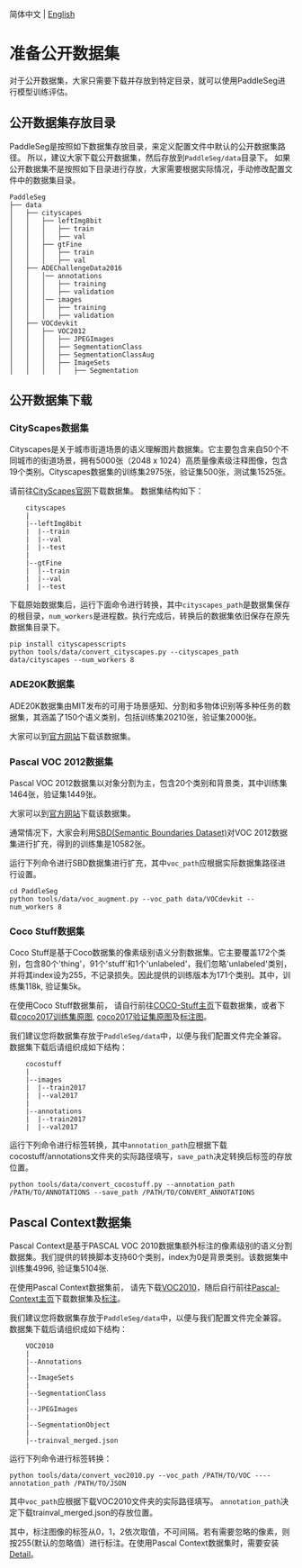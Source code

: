 简体中文 | [English](./pre_data.md)

# 准备公开数据集

对于公开数据集，大家只需要下载并存放到特定目录，就可以使用PaddleSeg进行模型训练评估。

## 公开数据集存放目录

PaddleSeg是按照如下数据集存放目录，来定义配置文件中默认的公开数据集路径。
所以，建议大家下载公开数据集，然后存放到`PaddleSeg/data`目录下。
如果公开数据集不是按照如下目录进行存放，大家需要根据实际情况，手动修改配置文件中的数据集目录。

```
PaddleSeg
├── data
│   ├── cityscapes
│   │   ├── leftImg8bit
│   │   │   ├── train
│   │   │   ├── val
│   │   ├── gtFine
│   │   │   ├── train
│   │   │   ├── val
│   ├── ADEChallengeData2016
│   │   │── annotations
│   │   │   ├── training
│   │   │   ├── validation
│   │   │── images
│   │   │   ├── training
│   │   │   ├── validation
│   ├── VOCdevkit
│   │   ├── VOC2012
│   │   │   ├── JPEGImages
│   │   │   ├── SegmentationClass
│   │   │   ├── SegmentationClassAug
│   │   │   ├── ImageSets
│   │   │   │   ├── Segmentation
```

## 公开数据集下载

### CityScapes数据集

Cityscapes是关于城市街道场景的语义理解图片数据集。它主要包含来自50个不同城市的街道场景，拥有5000张（2048 x 1024）高质量像素级注释图像，包含19个类别。Cityscapes数据集的训练集2975张，验证集500张，测试集1525张。

请前往[CityScapes官网](https://www.cityscapes-dataset.com/)下载数据集。
数据集结构如下：

```
    cityscapes
    |
    |--leftImg8bit
    |  |--train
    |  |--val
    |  |--test
    |
    |--gtFine
    |  |--train
    |  |--val
    |  |--test
```

下载原始数据集后，运行下面命令进行转换，其中`cityscapes_path`是数据集保存的根目录，`num_workers`是进程数。执行完成后，转换后的数据集依旧保存在原先数据集目录下。

```shell
pip install cityscapesscripts
python tools/data/convert_cityscapes.py --cityscapes_path data/cityscapes --num_workers 8
```

### ADE20K数据集

ADE20K数据集由MIT发布的可用于场景感知、分割和多物体识别等多种任务的数据集，其涵盖了150个语义类别，包括训练集20210张，验证集2000张。

大家可以到[官方网站](https://groups.csail.mit.edu/vision/datasets/ADE20K/)下载该数据集。

### Pascal VOC 2012数据集

Pascal VOC 2012数据集以对象分割为主，包含20个类别和背景类，其中训练集1464张，验证集1449张。

大家可以到[官方网站](http://host.robots.ox.ac.uk/pascal/VOC/)下载该数据集。

通常情况下，大家会利用[SBD(Semantic Boundaries Dataset)](http://home.bharathh.info/pubs/codes/SBD/download.html)对VOC 2012数据集进行扩充，得到的训练集是10582张。

运行下列命令进行SBD数据集进行扩充，其中`voc_path`应根据实际数据集路径进行设置。

```shell
cd PaddleSeg
python tools/data/voc_augment.py --voc_path data/VOCdevkit --num_workers 8
```

### Coco Stuff数据集

Coco Stuff是基于Coco数据集的像素级别语义分割数据集。它主要覆盖172个类别，包含80个'thing'，91个'stuff'和1个'unlabeled'，我们忽略'unlabeled'类别，并将其index设为255，不记录损失。因此提供的训练版本为171个类别。其中，训练集118k, 验证集5k。

在使用Coco Stuff数据集前， 请自行前往[COCO-Stuff主页](https://github.com/nightrome/cocostuff)下载数据集，或者下载[coco2017训练集原图](http://images.cocodataset.org/zips/train2017.zip), [coco2017验证集原图](http://images.cocodataset.org/zips/val2017.zip)及[标注图](http://calvin.inf.ed.ac.uk/wp-content/uploads/data/cocostuffdataset/stuffthingmaps_trainval2017.zip)。

我们建议您将数据集存放于`PaddleSeg/data`中，以便与我们配置文件完全兼容。数据集下载后请组织成如下结构：

```
    cocostuff
    |
    |--images
    |  |--train2017
    |  |--val2017
    |
    |--annotations
    |  |--train2017
    |  |--val2017
```  


运行下列命令进行标签转换，其中`annotation_path`应根据下载cocostuff/annotations文件夹的实际路径填写，`save_path`决定转换后标签的存放位置。

```shell
python tools/data/convert_cocostuff.py --annotation_path /PATH/TO/ANNOTATIONS --save_path /PATH/TO/CONVERT_ANNOTATIONS
```


## Pascal Context数据集

Pascal Context是基于PASCAL VOC 2010数据集额外标注的像素级别的语义分割数据集。我们提供的转换脚本支持60个类别，index为0是背景类别。该数据集中训练集4996, 验证集5104张.

在使用Pascal Context数据集前， 请先下载[VOC2010](http://host.robots.ox.ac.uk/pascal/VOC/voc2010/VOCtrainval_03-May-2010.tar)，随后自行前往[Pascal-Context主页](https://www.cs.stanford.edu/~roozbeh/pascal-context/)下载数据集及[标注](https://codalabuser.blob.core.windows.net/public/trainval_merged.json)。

我们建议您将数据集存放于`PaddleSeg/data`中，以便与我们配置文件完全兼容。数据集下载后请组织成如下结构：

```
    VOC2010
    |
    |--Annotations
    |
    |--ImageSets
    |
    |--SegmentationClass
    |  
    |--JPEGImages
    |
    |--SegmentationObject
    |
    |--trainval_merged.json
```

运行下列命令进行标签转换：

```shell
python tools/data/convert_voc2010.py --voc_path /PATH/TO/VOC ----annotation_path /PATH/TO/JSON
```
其中`voc_path`应根据下载VOC2010文件夹的实际路径填写。 `annotation_path`决定下载trainval_merged.json的存放位置。


其中，标注图像的标签从0，1，2依次取值，不可间隔。若有需要忽略的像素，则按255(默认的忽略值）进行标注。在使用Pascal Context数据集时，需要安装[Detail](https://github.com/zhanghang1989/detail-api)。
